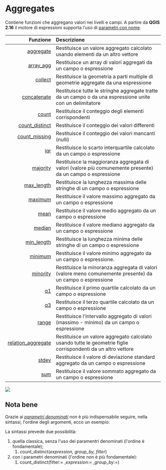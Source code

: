 # Aggregates

Contiene funzioni che aggregano valori nei livelli e campi. A partire da **QGIS 2.16** il motore di espressioni supporta l'uso di [parametri con nome](http://changelog.qgis.org/en/qgis/version/2.16.0/#named-parameters-expressions).

| Funzione  | Descrizione|
|----------:|:-----------|
|[aggregate](aggregate.md)|Restituisce un valore aggregato calcolato usando elementi da un altro vettore|
|[array_agg](array_agg.md)|Restituisce un array di valori aggregati da un campo o espressione|
|[collect](collect.md)|Restituisce la geometria a parti multiple di geometrie aggregate da una espressione|
|[concatenate](concatenate.md)|	Restituisce tutte le stringhe aggregate tratte da un campo o da una espressione unite con un delimitatore|
|[count](count.md)|Restituisce il conteggio degli elementi corrispondenti|
|[count_distinct](count_distinct.md)|Restituisce il conteggio dei valori differenti|
|[count_missing](count_missing.md)|Restituisce il conteggio dei valori mancanti (nulli)|
|[iqr](iqr.md)|Restituisce lo scarto interquartile calcolato da un campo o espressione|
|[majority](majority.md)|Restituisce la maggioranza aggregata di valori (valore più comunemente presente) da un campo o espressione|
|[max_length](max_length.md)|Restituisce la lunghezza massima delle stringhe di un campo o espressione|
|[maximum](maximum.md)|Restituisce il valore massimo aggregato da un campo o espressione|
|[mean](mean.md)|Restituisce il valore medio aggregato da un campo o espressione|
|[median](median.md)|Restituisce il valore mediano aggregato da un campo o espressione|
|[min_length](min_length.md)|Restituisce la lunghezza minima delle stringhe di un campo o espressione|
|[minimum](minimum.md)|Restituisce il valore minimo aggregato da un campo o espressione.|
|[minority](minority.md)|Restituisce la minoranza aggregata di valori (valore meno comunemente presente) da un campo o espressione|
|[q1](q1.md)|Restituisce il primo quartile calcolato da un campo o espressione|
|[q3](q3.md)|Restituisce il terzo quartile calcolato da un campo o espressione|
|[range](range.md)|Restituisce l'intervallo aggregato di valori (massimo - minimo) da un campo o espressione|
|[relation_aggregate](relation_aggregate.md)|Restituisce un valore aggregato calcolato usando tutte le geometrie figlie corrispondenti da un altro vettore|
|[stdev](stdev.md)|Restituisce il valore di deviazione standard aggregato da un campo o espressione|
|[sum](sum.md)|Restituisce il valore sommato aggregato da un campo o espressione|

![](../img/aggregates/gruppo_aggregates1.png)

## Nota bene

Grazie ai [_parametri denominati_](http://changelog.qgis.org/en/qgis/version/2.16.0/#named-parameters-expressions) non è più indispensabile seguire, nella sintassi, l'ordine degli argomenti, ecco un esempio:

La sintassi prevede due possibilità:
1. quella classica, senza l'uso dei paramentri denominati (l'ordine è fondamentale);
    1. count_distinct(_expression, group_by, filter_)
2. con i parametri denominati (l'ordine non è più fondamentale): 
    1. count_distinct(filter:= ,_expression:= ,group_by:=_)
